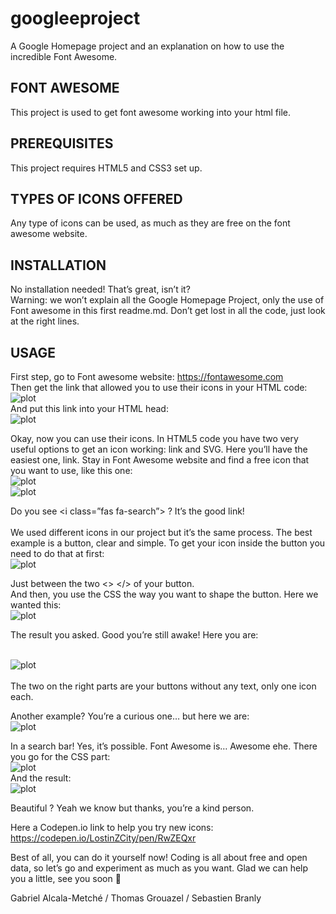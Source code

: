 # googleeproject
A Google Homepage project and an explanation on how to use the incredible Font Awesome.<br>

## FONT AWESOME 
This project is used to get font awesome working into your html file.<br>

## PREREQUISITES 
This project requires HTML5 and CSS3 set up.<br>

## TYPES OF ICONS OFFERED 
Any type of icons can be used, as much as they are free on the font awesome website.<br>

## INSTALLATION 
No installation needed! That’s great, isn’t it? <br>
Warning: we won’t explain all the Google Homepage Project, only the use of Font awesome in this first readme.md. Don’t get lost in all the code, just look at the right lines.<br>

## USAGE 
First step, go to Font awesome website: <https://fontawesome.com> <br>
Then get the link that allowed you to use their icons in your HTML code:<br>
![plot](https://media.discordapp.net/attachments/900265852904030218/910449882190450698/tuto18.PNG?width=1435&height=670)<br>
And put this link into your HTML head:<br>
![plot](https://media.discordapp.net/attachments/900265852904030218/910444278541606922/tuto11.PNG)<br>

Okay, now you can use their icons. In HTML5 code you have two very useful options to get an icon working: link and SVG. Here you’ll have the easiest one, link. Stay in Font Awesome website and find a free icon that you want to use, like this one: <br>
![plot](https://media.discordapp.net/attachments/900265852904030218/911280896726929428/unknown.png)<br>
![plot](https://media.discordapp.net/attachments/900265852904030218/910445831767859230/tuto15.png?width=1391&height=670)<br>

Do you see <i class=”fas fa-search”></i> ? It’s the good link! <br>
<br>
We used different icons in our project but it’s the same process. The best example is a button, clear and simple. To get your icon inside the button you need to do that at first:<br>
![plot](https://media.discordapp.net/attachments/900265852904030218/910447012741255168/tuto13.PNG)<br>

Just between the two <> </> of your button. <br>
And then, you use the CSS the way you want to shape the button. Here we wanted this:<br>
![plot](https://media.discordapp.net/attachments/900265852904030218/910447093829750814/tuto17.PNG)<br>

The result you asked. Good you’re still awake! Here you are:<br>
<br>

![plot](https://media.discordapp.net/attachments/900265852904030218/910450390242324520/tuto16.PNG)
<br>
<br>
The two on the right parts are your buttons without any text, only one icon each.<br>

Another example? You’re a curious one… but here we are:<br>
![plot](https://media.discordapp.net/attachments/900265852904030218/910451513774714890/tuto19.PNG)

In a search bar! Yes, it’s possible. Font Awesome is… Awesome ehe. There you go for the CSS part:<br>
![plot](https://media.discordapp.net/attachments/900265852904030218/910451517847388180/tuto20.PNG)<br>
And the result: <br>
![plot](https://media.discordapp.net/attachments/900265852904030218/910451566589382667/tuto21.PNG)

Beautiful ? Yeah we know but thanks, you’re a kind person. <br>

Here a Codepen.io link to help you try new icons:<br> https://codepen.io/LostinZCity/pen/RwZEQxr<br>

Best of all, you can do it yourself now! Coding is all about free and open data, so let’s go and experiment as much as you want. Glad we can help you a little, see you soon <br>

Gabriel Alcala-Metché / Thomas Grouazel / Sebastien Branly


